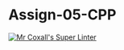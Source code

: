 # Assign-05-CPP
[![Mr Coxall's Super Linter](https://github.com/ICS3U-C-Programming-Amara-T/Assign-05-CPP/workflows/Mr%20Coxall's%20Super%20Linter/badge.svg)](https://github.com/ICS3U-C-Programming-Amara-T/Assign-05-CPP/actions/)
